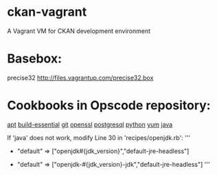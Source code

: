 ckan-vagrant
============

A Vagrant VM for CKAN development environment

# Basebox:
precise32
http://files.vagrantup.com/precise32.box

# Cookbooks in Opscode repository:
[apt](https://github.com/opscode-cookbooks/apt.git)
[build-essential](https://github.com/opscode-cookbooks/build-essential.git)
[git](https://github.com/opscode-cookbooks/git.git)
[openssl](https://github.com/opscode-cookbooks/openssl.git)
[postgresql](https://github.com/opscode-cookbooks/postgresql.git)
[python](https://github.com/opscode-cookbooks/python.git)
[yum](https://github.com/opscode-cookbooks/yum.git)
[java](https://github.com/opscode-cookbooks/java.git)

If 'java' does not work, modify Line 30 in 'recipes/openjdk.rb':
'''
-    "default" => ["openjdk#{jdk_version}","default-jre-headless"]	
+    "default" => ["openjdk-#{jdk_version}-jdk","default-jre-headless"]
'''



